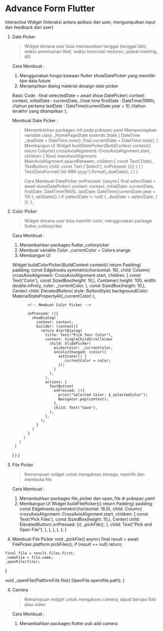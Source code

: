 # Advance Form Flutter

Interactive Widget  (Interaksi antara aplikasi dan user, mengumpulkan input dan feedback dari user)

1. Date Picker
    > Widget dimana user bisa memasukkan tanggal (tanggal lahir, waktu pemesanan tiket, waktu reservasi restoran, jadwal meeting, dll)

    Cara Membuat :
    1. Menggunakan fungsi bawaan flutter showDatePicker yang memiliki tipe data future
    2. Menampilkan dialog material desaign date picker

    Basic Code :
    final selectedDate = await show DatePicker(
        context: context,
        initialDate : currentDate, //real time
        firstDate : DateTime(1990), //tahun pertama 
        lastDate : DateTime(currentDate.year + 5) //tahun terakhir yang ditampilkan
    );

    Membuat Date Picker :
    > Menambahkan packages intl pada pubspec.yaml
    > Mempersiapkan variable 
        class _HomePageState extends State<HomePage> {
            DateTime _dueDate = DateTime.now();
            final currentDate = DateTime.now();
        }
    > Membangun UI
        Widget buildDatePicker(BuildContext context){
            return Column(
                crossAxisAlignment: CrossAxisAlignment.start,
                children: [
                    Row(
                        mainAxisAlignment: MainAxisAlignment.spaceBetween,
                        children:[
                            const Text('Date),
                            TextButton(
                                child: const Text ('Select'),
                                onPressed: (){}
                            )
                        ]
                    )
                    Text(DataFormat('dd-MM-yyyy').format(_dueDate)),
                ]
            )
        }

    > Cara Membuat DatePicker
    onPressed: ()async{
                final selectDate = await showDatePicker(
                  context: context, 
                  initialDate: currentDate, 
                  firstDate: DateTime(1945), 
                  lastDate: DateTime(currentDate.year + 10)
                );
                <!-- Memanggil Fungsi -->
                setState(() {
                  if (selectDate != null) {
                    _dueDate = selectDate;
                  }
                });
              }, 
2. Color Picker
    > Widget dimana user bisa memilih color, menggunakan package flutter_collorpicker

    Cara Membuat :
    1. Menambahkan packages  flutter_collorpicker
    2. Membuat variable 
        Color _currentColor = Colors.orange
    3. Membangun UI

    Widget buildColorPicker(BuildContext context){
    return Padding(
      padding: const EdgeInsets.symmetric(horizontal: 16),
      child: Column(
        crossAxisAlignment: CrossAxisAlignment.start,
        children: [
          const Text('Color'),
          const SizedBox(height: 10,),
          Container(
            height: 100,
            width: double.infinity,
            color: _currentColor,
          ),
          const SizedBox(height: 10,),
          Center(
            child: ElevatedButton(
              style: ButtonStyle(
                backgroundColor: MaterialStatePropertyAll(_currentColor)
              ),

              <!-- Membuat Color Picker -->

              onPressed: (){
                showDialog(
                  context: context, 
                  builder: (context){
                    return AlertDialog(
                      title: Text("Pick Your Color"),
                      content: SingleChildScrollView(
                        child: SlidePicker(
                          pickerColor: _currentColor, 
                          onColorChanged: (color){
                            setState(() {
                              _currentColor = color;
                            });
                          }
                        ),
                      ),
                      actions: [
                        TextButton(
                          onPressed: (){
                            print("Selected Color: $_selectedColor");
                            Navigator.pop(context);
                          }, 
                          child: Text("Save"),
                        ),
                      ],
                    );
                  }
                )
              }
            )
          )
        ]
      )
    )
}

3. File Picker
    > Kemampuan widget untuk mengakses storage, memilih dan membuka file

    Cara Membuat :
    1. Menambahkan packages file_picker dan open_file di pubspac.yaml
    2. Membangun UI
    Widget buildFilePicker(){
    return Padding(
      padding: const EdgeInsets.symmetric(horizontal: 16.0),
      child: Column(
        crossAxisAlignment: CrossAxisAlignment.start,
        children: [
          const Text('Pick Files'),
          const SizedBox(height: 10,),
          Center(
            child: ElevatedButton(
            <!-- Memanggil Fungsi _pickFile -->
              onPressed: (){
                _pickFile();
              }, 
              child: Text("Pick and Open File"),
            ),
          ),
        ],
      ),
    );
  }

  3. Membuat File Picker
    void _pickFile() async{
    final result = await FilePicker.platform.pickFiles();
    if (result == null) return;

    final file = result.files.first;
    _nameFile = file.name;
    _openFile(file);
  }

  void _openFile(PlatformFile file){
    OpenFile.open(file.path);
  }

4. Camera
    > Kemampuan widget untuk mengakses camera, dapat berupa foto atau video

    Cara Membuat :
    1. Menambahkan packages flutter pub add camera

    
